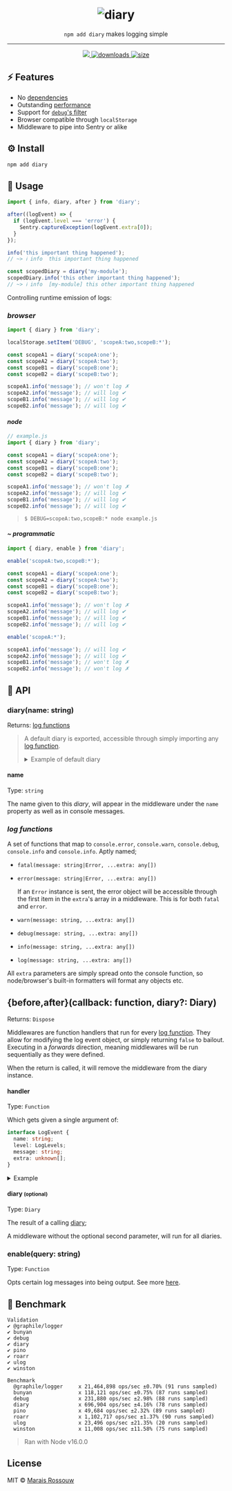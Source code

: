 <div align="center">
	<h1><img src="./shots/logo.png" alt="diary"/></h1>
	<p align="center"><code>npm add diary</code> makes logging simple</p>
	<hr />
	<span>
		<a href="https://github.com/maraisr/diary/actions/workflows/ci.yml">
			<img src="https://github.com/maraisr/diary/actions/workflows/ci.yml/badge.svg"/>
		</a>
		<a href="https://npm-stat.com/charts.html?package=diary">
			<img src="https://badgen.net/npm/dm/diary" alt="downloads"/>
		</a>
		<a href="https://bundlephobia.com/result?p=diary">
			<img src="https://badgen.net/bundlephobia/minzip/diary" alt="size"/>
		</a>
	</span>
</div>

## ⚡ Features

- No [dependencies](https://npm.anvaka.com/#/view/2d/diary)
- Outstanding [performance](#-benchmark)
- Support for [`debug`'s filter](https://www.npmjs.com/package/debug#wildcards)
- Browser compatible through `localStorage`
- Middleware to pipe into Sentry or alike

## ⚙️ Install

```sh
npm add diary
```

## 🚀 Usage

```ts
import { info, diary, after } from 'diary';

after((logEvent) => {
  if (logEvent.level === 'error') {
    Sentry.captureException(logEvent.extra[0]);
  }
});

info('this important thing happened');
// ~> ℹ info  this important thing happened

const scopedDiary = diary('my-module');
scopedDiary.info('this other important thing happened');
// ~> ℹ info  [my-module] this other important thing happened
```

Controlling runtime emission of logs:

### _browser_

```ts
import { diary } from 'diary';

localStorage.setItem('DEBUG', 'scopeA:two,scopeB:*');

const scopeA1 = diary('scopeA:one');
const scopeA2 = diary('scopeA:two');
const scopeB1 = diary('scopeB:one');
const scopeB2 = diary('scopeB:two');

scopeA1.info('message'); // won't log ✗
scopeA2.info('message'); // will log ✔
scopeB1.info('message'); // will log ✔
scopeB2.info('message'); // will log ✔
```

#### _node_

```ts
// example.js
import { diary } from 'diary';

const scopeA1 = diary('scopeA:one');
const scopeA2 = diary('scopeA:two');
const scopeB1 = diary('scopeB:one');
const scopeB2 = diary('scopeB:two');

scopeA1.info('message'); // won't log ✗
scopeA2.info('message'); // will log ✔
scopeB1.info('message'); // will log ✔
scopeB2.info('message'); // will log ✔
```

> `$ DEBUG=scopeA:two,scopeB:* node example.js`

#### _~ programmatic_

```ts
import { diary, enable } from 'diary';

enable('scopeA:two,scopeB:*');

const scopeA1 = diary('scopeA:one');
const scopeA2 = diary('scopeA:two');
const scopeB1 = diary('scopeB:one');
const scopeB2 = diary('scopeB:two');

scopeA1.info('message'); // won't log ✗
scopeA2.info('message'); // will log ✔
scopeB1.info('message'); // will log ✔
scopeB2.info('message'); // will log ✔

enable('scopeA:*');

scopeA1.info('message'); // will log ✔
scopeA2.info('message'); // will log ✔
scopeB1.info('message'); // won't log ✗
scopeB2.info('message'); // won't log ✗
```

## 🔎 API

### diary(name: string)

Returns: [log functions](#log-functions)

> A default diary is exported, accessible through simply importing any [log function](#log-functions).
>
> <details>
> <summary>Example of default diary</summary>
>
> ```ts
> import { info } from 'diary';
>
> info("i'll be logged under the default diary");
> ```
>
> </details>

#### name

Type: `string`

The name given to this _diary_, will appear in the middleware under the `name` property as well as in console messages.

### _log functions_

A set of functions that map to `console.error`, `console.warn`, `console.debug`, `console.info` and `console.info`.
Aptly named;

- `fatal(message: string|Error, ...extra: any[])`
- `error(message: string|Error, ...extra: any[])`

  If an `Error` instance is sent, the error object will be accessible through the first item in the `extra`'s array in a
  middleware. This is for both `fatal` and `error`.

- `warn(message: string, ...extra: any[])`
- `debug(message: string, ...extra: any[])`
- `info(message: string, ...extra: any[])`
- `log(message: string, ...extra: any[])`

All `extra` parameters are simply spread onto the console function, so node/browser's built-in formatters will format
any objects etc.

## {before,after}(callback: function, diary?: Diary)

Returns: `Dispose`

Middlewares are function handlers that run for every [log function](#log-functions). They allow for modifying the log
event object, or simply returning `false` to bailout. Executing in a _forwards_ direction, meaning middlewares will be
run sequentially as they were defined.

When the return is called, it will remove the middleware from the diary instance.

#### handler

Type: `Function`

Which gets given a single argument of:

```ts
interface LogEvent {
  name: string;
  level: LogLevels;
  message: string;
  extra: unknown[];
}
```

<details>
<summary>Example</summary>

```ts
import { before, after, info } from 'diary';

before((logEvent) => {
  logEvent.context = {
    hello: 'world',
  };
});

after((logEvent) => {
  if (logEvent.level === 'error') {
    fetch('/api/errors', {
      method: 'POST',
      body: JSON.stringify({
        error: logEvent.extra[0],
        context: logEvent.context,
      }),
    });
  }
});

info('something informative');
```

> This method isn't a Promise, so won't be awaited. It's a fire and forget kinda deal.

</details>

#### diary <small>(optional)</small>

Type: `Diary`

The result of a calling [diary](#diary-name-string);

A middleware without the optional second parameter, will run for all diaries.

### enable(query: string)

Type: `Function`

Opts certain log messages into being output. See more [here](#programmatic).

## 💨 Benchmark

```
Validation
✔ @graphile/logger
✔ bunyan
✔ debug
✔ diary
✔ pino
✔ roarr
✔ ulog
✔ winston

Benchmark
  @graphile/logger     x 21,464,898 ops/sec ±0.70% (91 runs sampled)
  bunyan               x 118,121 ops/sec ±0.75% (87 runs sampled)
  debug                x 231,880 ops/sec ±2.98% (88 runs sampled)
  diary                x 696,904 ops/sec ±4.16% (78 runs sampled)
  pino                 x 49,684 ops/sec ±2.32% (89 runs sampled)
  roarr                x 1,102,717 ops/sec ±1.37% (90 runs sampled)
  ulog                 x 23,496 ops/sec ±21.35% (20 runs sampled)
  winston              x 11,008 ops/sec ±11.58% (75 runs sampled)
```

> Ran with Node v16.0.0

## License

MIT © [Marais Rossouw](https://marais.io)
